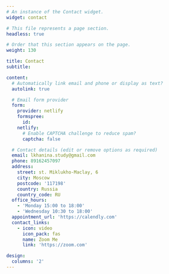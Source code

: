 ```yaml
---
# An instance of the Contact widget.
widget: contact

# This file represents a page section.
headless: true

# Order that this section appears on the page.
weight: 130

title: Contact
subtitle:

content:
  # Automatically link email and phone or display as text?
  autolink: true

  # Email form provider
  form:
    provider: netlify
    formspree:
      id:
    netlify:
      # Enable CAPTCHA challenge to reduce spam?
      captcha: false

  # Contact details (edit or remove options as required)
  email: lkhanina.study@gmail.com
  phone: 89162457097
  address:
    street: st. Miklukho-Maclay, 6
    city: Moscow
    postcode: '117198'
    country: Russia
    country_code: RU
  office_hours:
    - 'Monday 15:00 to 18:00'
    - 'Wednesday 10:30 to 18:00'
  appointment_url: 'https://calendly.com'
  contact_links:
    - icon: video
      icon_pack: fas
      name: Zoom Me
      link: 'https://zoom.com'

design:
  columns: '2'
---
```


